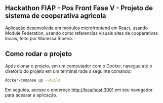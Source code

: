 ## Hackathon FIAP - Pos Front Fase V - Projeto de sistema de cooperativa agricola

Aplicação desenvolvida em modulos microfrontend em React, usando Module Federation, usando como referencias visuais sites de cooperativas locais, feito por Wanessa Ribeiro.

## Como rodar o projeto

Após clonar o projeto, em um computador com o Docker, navegue até o diretório do projeto em um terminal rode o seguinte comando:

```bash
docker-compose up --build
```

Em seguida, acesse o endereço [http://localhost:3001](http://localhost:3001) em seu navegador para acessar a aplicação.
